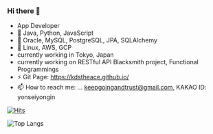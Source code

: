 ### Hi there 👋
- App Developer
- 🌱 Java, Python, JavaScript
- 🌱 Oracle, MySQL, PostgreSQL, JPA, SQLAlchemy 
- 🌱 Linux, AWS, GCP
- currently working in Tokyo, Japan
- currently working on RESTful API Blacksmith project, Functional Programmings
- ⚡ Git Page: https://kdstheace.github.io/
- 📫 How to reach me: ... keepgoingandtrust@gmail.com, KAKAO ID: yonseiyongin
<!-- - 💬 About Repositories:<br>
  **Projects > "Project_ProjectName"**<br>
  **Self-Studies > "Study_StudySubjectName"**<br> -->
  
  
[![Hits](https://hits.seeyoufarm.com/api/count/incr/badge.svg?url=https%3A%2F%2Fgithub.com%2Fkdstheace&count_bg=%2379C83D&title_bg=%23555555&icon=&icon_color=%23E7E7E7&title=hits&edge_flat=false)](https://hits.seeyoufarm.com)

![Top Langs](https://github-readme-stats.vercel.app/api/top-langs/?username=kdstheace&layout=compact)


